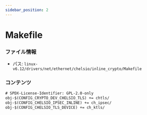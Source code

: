 ```yaml
---
sidebar_position: 2
---
```

# Makefile

### ファイル情報

- パス: `linux-v6.12/drivers/net/ethernet/chelsio/inline_crypto/Makefile`

### コンテンツ

```txt
# SPDX-License-Identifier: GPL-2.0-only
obj-$(CONFIG_CRYPTO_DEV_CHELSIO_TLS) += chtls/
obj-$(CONFIG_CHELSIO_IPSEC_INLINE) += ch_ipsec/
obj-$(CONFIG_CHELSIO_TLS_DEVICE) += ch_ktls/

```
